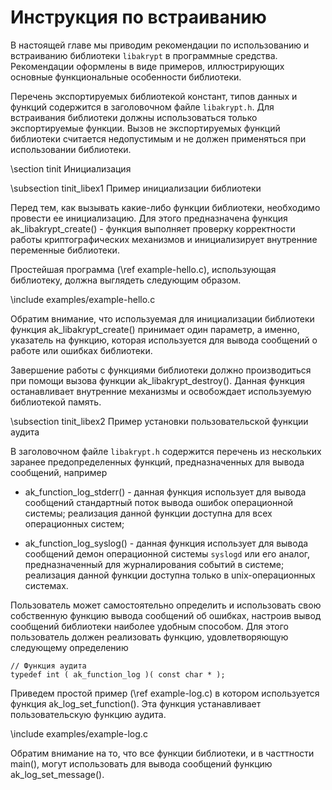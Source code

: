 # Инструкция по встраиванию

В настоящей главе мы приводим рекомендации по использованию и встраиванию библиотеки `libakrypt`
в программные средства. Рекомендации оформлены в виде примеров,
иллюстрирующих основные функциональные особенности библиотеки.

Перечень экспортируемых библиотекой констант, типов данных и функций содержится в заголовочном
файле `libakrypt.h`. Для встраивания библиотеки должны использоваться только экспортируемые функции.
Вызов не экспортируемых функций библиотеки считается недопустимым и не должен применяться при
использовании библиотеки.

\section tinit Инициализация

\subsection tinit_libex1 Пример инициализации библиотеки

Перед тем, как вызывать какие-либо функции библиотеки, необходимо провести ее инициализацию.
Для этого предназначена функция ak_libakrypt_create() - функция выполняет проверку корректности работы
криптографических механизмов и инициализирует внутренние переменные библиотеки.

Простейшая программа (\ref example-hello.c), использующая библиотеку,
должна выглядеть следующим образом.

\include examples/example-hello.c

Обратим внимание, что используемая для инициализации библиотеки функция ak_libakrypt_create() принимает один параметр,
а именно, указатель на функцию, которая используется для вывода сообщений о работе или ошибках библиотеки.

Завершение работы с функциями библиотеки должно производиться
при помощи вызова функции ak_libakrypt_destroy(). Данная функция останавливает внутренние механизмы
и освобождает используемую библиотекой память.

\subsection tinit_libex2 Пример установки пользовательской функции аудита

В заголовочном файле `libakrypt.h` содержится перечень из нескольких заранее предопределенных функций,
предназначенных для вывода сообщений, например

* ak_function_log_stderr() - данная функция использует для вывода сообщений стандартный поток вывода ошибок
операционной системы; реализация данной функции доступна для всех операционных систем;

* ak_function_log_syslog() - данная функция использует для вывода сообщений демон операционной системы
`syslogd` или его аналог, предназначенный для журналирования событий в системе; реализация данной функции
доступна только в unix-операционных системах.

Пользователь может самостоятельно определить и использовать свою собственную функцию
вывода сообщений об ошибках, настроив вывод сообщений библиотеки
наиболее удобным способом.  Для этого пользователь должен реализовать функцию,
удовлетворяющую следующему определению


    // Функция аудита
    typedef int ( ak_function_log )( const char * );

Приведем простой пример (\ref example-log.c) в котором используется функция ak_log_set_function().
Эта функция устанавливает пользовательскую функцию аудита.

\include examples/example-log.c

Обратим внимание на то, что все функции библиотеки, и в часттности main(),
могут использовать для вывода сообщений функцию ak_log_set_message().

